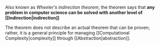 Also known as *Wheeler's indirection theorem*, the theorem says that **any problem in computer science can be solved with another level of [[Indirection|indirection]]**

The theorem does not describe an actual theorem that can be proven; rather, it is a general principle for managing [[Computational Complexity|complexity]] through [[Abstraction|abstraction]].